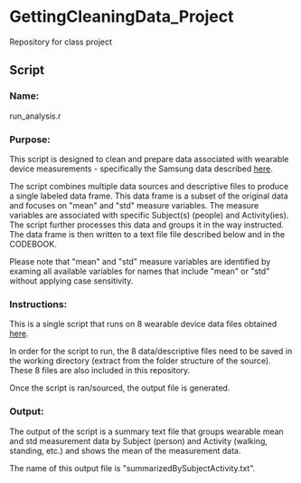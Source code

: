 # GettingCleaningData_Project
Repository for class project

## Script
### Name: 
run_analysis.r

### Purpose: 
This script is designed to clean and prepare data associated with wearable device measurements - specifically the Samsung data described [here](http://archive.ics.uci.edu/ml/datasets/Human+Activity+Recognition+Using+Smartphones).

The script combines multiple data sources and descriptive files to produce a single labeled data frame. This data frame is a subset of the original data and focuses on "mean" and "std" measure variables. The measure variables are associated with specific Subject(s) (people) and Activity(ies). The script further processes this data and groups it in the way instructed. The data frame is then written to a text file file described below and in the CODEBOOK.

Please note that "mean" and "std" measure variables are identified by examing all available variables for names that include "mean" or "std" without applying case sensitivity. 

### Instructions:
This is a single script that runs on 8 wearable device data files obtained [here](https://d396qusza40orc.cloudfront.net/getdata%2Fprojectfiles%2FUCI%20HAR%20Dataset.zip).

In order for the script to run, the 8 data/descriptive files need to be saved in the working directory (extract from the folder structure of the source). These 8 files are also included in this repository.

Once the script is ran/sourced, the output file is generated.

### Output: 
The output of the script is a summary text file that groups wearable mean and std measurement data by Subject (person) and Activity (walking, standing, etc.) and shows the mean of the measurement data.

The name of this output file is "summarizedBySubjectActivity.txt".